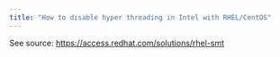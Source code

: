 ```yaml
---
title: "How to disable hyper threading in Intel with RHEL/CentOS"
---
```



See source: https://access.redhat.com/solutions/rhel-smt
